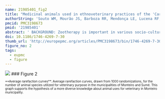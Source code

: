 ```yaml
---
name: 21985401_fig2
title: "Medicinal animals used in ethnoveterinary practices of the 'Cariri Paraibano', NE Brazil."
authorString: 'Souto WM, Mourão JS, Barboza RR, Mendonça LE, Lucena RF, Confessor MV, Vieira WL, Montenegro PF, Lopez LC, Alves RR.'
pmcid: PMC3198673
pmid: '21985401'
abstract: ' BACKGROUND: Zootherapy is important in various socio-cultural environments, and innumerous examples of the use of animal derived remedies can currently be found in many urban, semi-urban and more remote localities in all parts of the world, particularly in developing countries. However, although a number of ethnobiological inventories concerning the use of medicinal animals in human health care have been compiled in Brazil in recent years, zootherapeutic practices in ethnoveterinary medicine (EVM) are poorly described and neglected in favor of human ethnomedicine. In this sense, the purpose of this study was to describe the local zootherapeutic practices in ethnoveterinary medicine of semi-arid of NE Brazil (Caatinga biome) and to contribute to future research about the validation of the effects and side effects of these animal products METHODS: The information obtained through semi-structured interviews was complemented by free interviews and informal conversations. A total of 67 people were interviewed (53 men and 14 women) about the use and commercialization of medicinal animals. To determine the relative importance of each local known species, their use-values (UV) were calculated. Diversity of species utilized was compared, between localities, using rarefaction curves and diversity estimate (Chao2) RESULTS AND CONCLUSIONS: A total of 44 animal species (37 vertebrates and 7 invertebrates), distributed among 6 taxonomic categories were found to be used to treat 30 different ailments in livestock and pets. The results of our surveys revealed a rich traditional knowledge of local residents about the use of animals in traditional veterinary medicine. Although it is gradually being discontinued, the perceived efficacy, economic and geographic accessibility were main reasons for popularity of zootherapy in studied areas.'
doi: 10.1186/1746-4269-7-30
thumb_url: 'http://europepmc.org/articles/PMC3198673/bin/1746-4269-7-30-2.gif'
figure_no: 2
tags:
  - eupmc
  - figure
---
```

<img src='http://europepmc.org/articles/PMC3198673/bin/1746-4269-7-30-2.jpg' style='max-height: 300px'>
### Figure 2
<p style='font-size: 10px;'>**Average rarefaction curves**. Average rarefaction curves, drawn from 1000 randomizations, for the number of animal species utilized for veterinary purpose in the municipalities of Monteiro and Sumé. This graph supports the hypothesis of a more diverse knowledge about animal uses for veterinary in Monteiro municipality.</p>